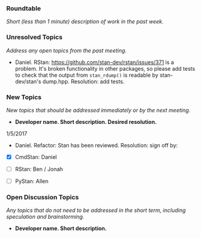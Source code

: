 ### Roundtable
_Short (less than 1 minute) description of work in the past week._

### Unresolved Topics
_Address any open topics from the past meeting._

* Daniel. RStan: https://github.com/stan-dev/rstan/issues/371 is a problem. It's broken functionality in other packages, so please add tests to check that the output from `stan_rdump()` is readable by stan-dev/stan's dump.hpp. Resolution: add tests.

### New Topics
_New topics that should be addressed immediately or by the next
meeting._

* __Developer name.  Short description.  Desired resolution.__

1/5/2017

* Daniel. Refactor: Stan has been reviewed. Resolution: sign off by:
- [x] CmdStan: Daniel
- [ ] RStan: Ben / Jonah
- [ ] PyStan: Allen


### Open Discussion Topics
_Any topics that do not need to be addressed in the short term,
including speculation and brainstorming._

* __Developer name.  Short description.__
